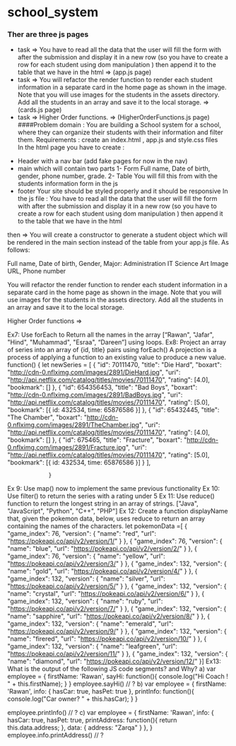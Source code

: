 # school_system
### Ther are three js pages 
   * task =>  You have to read all the data that the user will fill the form with after the submission and display it in a new row (so you have to create a row for each student using dom manipulation ) then 
              append it to the table that we have in the html => (app.js page)
   * task =>  You will refactor the render function to render each student information in a separate card in the home page as shown in the image. Note that you will use images for the students in the assets 
              directory. Add all the students in an array and save it to the local storage. => (cards.js page)
   * task =>  Higher Order functions. => (HigherOrderFunctions.js page)
####Problem domain : 
You are building a School system for a school, where they can organize their students with their information and filter them.
Requirements :
create an index.html , app.js and style.css files   
In the html page you have to create :
   - Header with a nav bar (add fake pages for now in the nav) 
   - main which will contain two parts 
               1- Form 
                     Full name, Date of birth, gender, phone number, grade. 
               2- Table 
                    You will fill this from with the students information form in the js 
  - footer 
Your site should be styled properly and it should be responsive 
In the js file : 
 You have to read all the data that the user will fill the form with after the submission and display it in a new row (so you have to create a row for each student using dom manipulation ) then append it to the table that we have in the html

then =>
You will create a constructor to generate a student object which will be rendered in the main section instead of the table  from your app.js file. As follows:

Full name,
Date of birth,
Gender,
Major: 
Administration
IT
Science
Art
Image URL,
Phone number

You will refactor the render function to render each student information in a separate card in the home page as shown in the image. Note that you will use images for the students in the assets directory.
Add all the students in an array and save it to the local storage.

Higher Order functions => 

Ex7: Use forEach to  Return all the names in the array  [“Rawan", "Jafar", "Hind", "Muhammad", "Esraa", “Dareen”] using loops.
Ex8: Project an array of series into an array of {id, title} pairs using forEach()
A projection is a process of applying a function to an existing value to produce a new value.
function() {
	let newSeries = [
			{
				"id": 70111470,
				"title": "Die Hard",
				"boxart": "http://cdn-0.nflximg.com/images/2891/DieHard.jpg",
				"uri": "http://api.netflix.com/catalog/titles/movies/70111470",
				"rating": [4.0],
				"bookmark": []
			},
			{
				"id": 654356453,
				"title": "Bad Boys",
				"boxart": "http://cdn-0.nflximg.com/images/2891/BadBoys.jpg",
				"uri": "http://api.netflix.com/catalog/titles/movies/70111470",
				"rating": [5.0],
				"bookmark": [{ id: 432534, time: 65876586 }]
			},
			{
				"id": 65432445,
				"title": "The Chamber",
				"boxart": "http://cdn-0.nflximg.com/images/2891/TheChamber.jpg",
				"uri": "http://api.netflix.com/catalog/titles/movies/70111470",
				"rating": [4.0],
				"bookmark": []
			},
			{
				"id": 675465,
				"title": "Fracture",
				"boxart": "http://cdn-0.nflximg.com/images/2891/Fracture.jpg",
				"uri": "http://api.netflix.com/catalog/titles/movies/70111470",
				"rating": [5.0],
				"bookmark": [{ id: 432534, time: 65876586 }]
			}
		         ],
		
                 }
Ex 9: Use map() now to implement the same previous functionality
Ex 10: Use filter() to return the series with a rating under 5 
Ex 11: Use reduce()  function to return the longest string in an array of strings.
["Java", "JavaScript", "Python", "C++", "PHP"]
Ex 12: Create a function displayName that, given the pokemon data, below, uses reduce to return an array containing the names of the characters.
let pokemonData =[
    {
      "game_index": 76,
      "version": {
        "name": "red",
        "url": "https://pokeapi.co/api/v2/version/1/"
      }
    },
    {
      "game_index": 76,
      "version": {
        "name": "blue",
        "url": "https://pokeapi.co/api/v2/version/2/"
      }
    },
    {
      "game_index": 76,
      "version": {
        "name": "yellow",
        "url": "https://pokeapi.co/api/v2/version/3/"
      }
    },
    {
      "game_index": 132,
      "version": {
        "name": "gold",
        "url": "https://pokeapi.co/api/v2/version/4/"
      }
    },
    {
      "game_index": 132,
      "version": {
        "name": "silver",
        "url": "https://pokeapi.co/api/v2/version/5/"
      }
    },
    {
      "game_index": 132,
      "version": {
        "name": "crystal",
        "url": "https://pokeapi.co/api/v2/version/6/"
      }
    },
    {
      "game_index": 132,
      "version": {
        "name": "ruby",
        "url": "https://pokeapi.co/api/v2/version/7/"
      }
    },
    {
      "game_index": 132,
      "version": {
        "name": "sapphire",
        "url": "https://pokeapi.co/api/v2/version/8/"
      }
    },
    {
      "game_index": 132,
      "version": {
        "name": "emerald",
        "url": "https://pokeapi.co/api/v2/version/9/"
      }
    },
    {
      "game_index": 132,
      "version": {
        "name": "firered",
        "url": "https://pokeapi.co/api/v2/version/10/"
      }
    },
    {
      "game_index": 132,
      "version": {
        "name": "leafgreen",
        "url": "https://pokeapi.co/api/v2/version/11/"
      }
    },
    {
      "game_index": 132,
      "version": {
        "name": "diamond",
        "url": "https://pokeapi.co/api/v2/version/12/"
      }]
Ex13: What is the output of the following JS code segments? and Why?
a) var employee = {
    firstName: 'Rawan',
    sayHi: function(){
        console.log("Hi Coach ! " + this.firstName);
    }
}
employee.sayHi() // ?
b) var employee = {
    firstName: 'Rawan',
    info: {
        hasCar: true,
        hasPet: true
    },
    printInfo: function(){
        console.log("Car owner? " + this.hasCar);
    }
}

employee.printInfo() // ?
c) var employee = {
    firstName: 'Rawan',
    info: {
        hasCar: true,
        hasPet: true,
        printAddress: function(){
            return this.data.address;
        },
        data: {
            address: "Zarqa"
        }
    },
}
employee.info.printAddress() // ?

